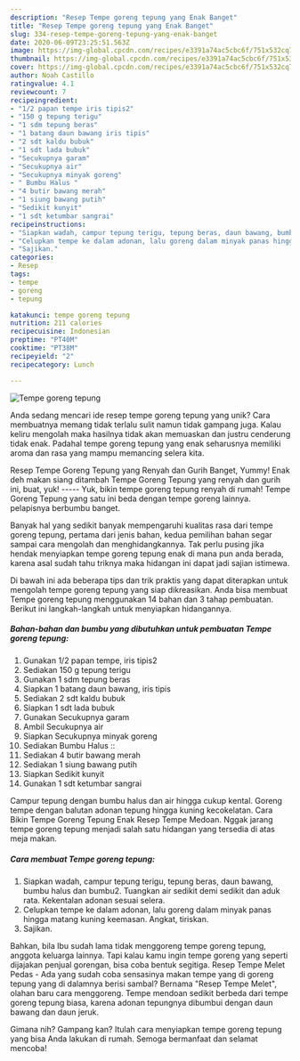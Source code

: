 ```yaml
---
description: "Resep Tempe goreng tepung yang Enak Banget"
title: "Resep Tempe goreng tepung yang Enak Banget"
slug: 334-resep-tempe-goreng-tepung-yang-enak-banget
date: 2020-06-09T23:25:51.563Z
image: https://img-global.cpcdn.com/recipes/e3391a74ac5cbc6f/751x532cq70/tempe-goreng-tepung-foto-resep-utama.jpg
thumbnail: https://img-global.cpcdn.com/recipes/e3391a74ac5cbc6f/751x532cq70/tempe-goreng-tepung-foto-resep-utama.jpg
cover: https://img-global.cpcdn.com/recipes/e3391a74ac5cbc6f/751x532cq70/tempe-goreng-tepung-foto-resep-utama.jpg
author: Noah Castillo
ratingvalue: 4.1
reviewcount: 7
recipeingredient:
- "1/2 papan tempe iris tipis2"
- "150 g tepung terigu"
- "1 sdm tepung beras"
- "1 batang daun bawang iris tipis"
- "2 sdt kaldu bubuk"
- "1 sdt lada bubuk"
- "Secukupnya garam"
- "Secukupnya air"
- "Secukupnya minyak goreng"
- " Bumbu Halus "
- "4 butir bawang merah"
- "1 siung bawang putih"
- "Sedikit kunyit"
- "1 sdt ketumbar sangrai"
recipeinstructions:
- "Siapkan wadah, campur tepung terigu, tepung beras, daun bawang, bumbu halus dan bumbu2. Tuangkan air sedikit demi sedikit dan aduk rata. Kekentalan adonan sesuai selera."
- "Celupkan tempe ke dalam adonan, lalu goreng dalam minyak panas hingga matang kuning keemasan. Angkat, tiriskan."
- "Sajikan."
categories:
- Resep
tags:
- tempe
- goreng
- tepung

katakunci: tempe goreng tepung 
nutrition: 211 calories
recipecuisine: Indonesian
preptime: "PT40M"
cooktime: "PT38M"
recipeyield: "2"
recipecategory: Lunch

---
```



![Tempe goreng tepung](https://img-global.cpcdn.com/recipes/e3391a74ac5cbc6f/751x532cq70/tempe-goreng-tepung-foto-resep-utama.jpg)

Anda sedang mencari ide resep tempe goreng tepung yang unik? Cara membuatnya memang tidak terlalu sulit namun tidak gampang juga. Kalau keliru mengolah maka hasilnya tidak akan memuaskan dan justru cenderung tidak enak. Padahal tempe goreng tepung yang enak seharusnya memiliki aroma dan rasa yang mampu memancing selera kita.

Resep Tempe Goreng Tepung yang Renyah dan Gurih Banget, Yummy! Enak deh makan siang ditambah Tempe Goreng Tepung yang renyah dan gurih ini, buat, yuk! ----- Yuk, bikin tempe goreng tepung renyah di rumah! Tempe Goreng Tepung yang satu ini beda dengan tempe goreng lainnya. pelapisnya berbumbu banget.

Banyak hal yang sedikit banyak mempengaruhi kualitas rasa dari tempe goreng tepung, pertama dari jenis bahan, kedua pemilihan bahan segar sampai cara mengolah dan menghidangkannya. Tak perlu pusing jika hendak menyiapkan tempe goreng tepung enak di mana pun anda berada, karena asal sudah tahu triknya maka hidangan ini dapat jadi sajian istimewa.


Di bawah ini ada beberapa tips dan trik praktis yang dapat diterapkan untuk mengolah tempe goreng tepung yang siap dikreasikan. Anda bisa membuat Tempe goreng tepung menggunakan 14 bahan dan 3 tahap pembuatan. Berikut ini langkah-langkah untuk menyiapkan hidangannya.

<!--inarticleads1-->

##### Bahan-bahan dan bumbu yang dibutuhkan untuk pembuatan Tempe goreng tepung:

1. Gunakan 1/2 papan tempe, iris tipis2
1. Sediakan 150 g tepung terigu
1. Gunakan 1 sdm tepung beras
1. Siapkan 1 batang daun bawang, iris tipis
1. Sediakan 2 sdt kaldu bubuk
1. Siapkan 1 sdt lada bubuk
1. Gunakan Secukupnya garam
1. Ambil Secukupnya air
1. Siapkan Secukupnya minyak goreng
1. Sediakan  Bumbu Halus ::
1. Sediakan 4 butir bawang merah
1. Sediakan 1 siung bawang putih
1. Siapkan Sedikit kunyit
1. Gunakan 1 sdt ketumbar sangrai


Campur tepung dengan bumbu halus dan air hingga cukup kental. Goreng tempe dengan balutan adonan tepung hingga kuning kecokelatan. Cara Bikin Tempe Goreng Tepung Enak Resep Tempe Medoan. Nggak jarang tempe goreng tepung menjadi salah satu hidangan yang tersedia di atas meja makan. 

<!--inarticleads2-->

##### Cara membuat Tempe goreng tepung:

1. Siapkan wadah, campur tepung terigu, tepung beras, daun bawang, bumbu halus dan bumbu2. Tuangkan air sedikit demi sedikit dan aduk rata. Kekentalan adonan sesuai selera.
1. Celupkan tempe ke dalam adonan, lalu goreng dalam minyak panas hingga matang kuning keemasan. Angkat, tiriskan.
1. Sajikan.


Bahkan, bila Ibu sudah lama tidak menggoreng tempe goreng tepung, anggota keluarga lainnya. Tapi kalau kamu ingin tempe goreng yang seperti dijajakan penjual gorengan, bisa coba bentuk segitiga. Resep Tempe Melet Pedas - Ada yang sudah coba sensasinya makan tempe yang di goreng tepung yang di dalamnya berisi sambal? Bernama &#34;Resep Tempe Melet&#34;, olahan baru cara menggoreng. Tempe mendoan sedikit berbeda dari tempe goreng tepung biasa, karena adonan tepungnya dibumbui dengan daun bawang dan daun jeruk. 

Gimana nih? Gampang kan? Itulah cara menyiapkan tempe goreng tepung yang bisa Anda lakukan di rumah. Semoga bermanfaat dan selamat mencoba!
